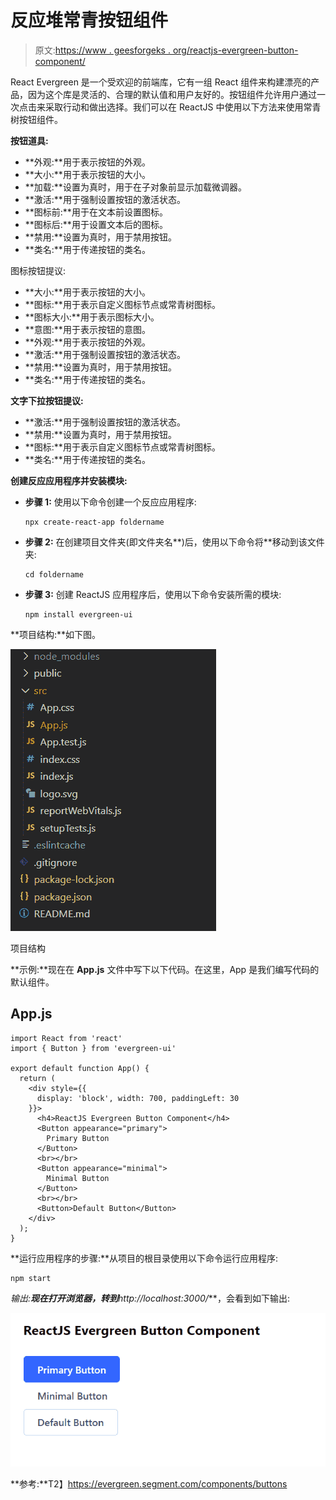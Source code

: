 # 反应堆常青按钮组件

> 原文:[https://www . geesforgeks . org/reactjs-evergreen-button-component/](https://www.geeksforgeeks.org/reactjs-evergreen-button-component/)

React Evergreen 是一个受欢迎的前端库，它有一组 React 组件来构建漂亮的产品，因为这个库是灵活的、合理的默认值和用户友好的。按钮组件允许用户通过一次点击来采取行动和做出选择。我们可以在 ReactJS 中使用以下方法来使用常青树按钮组件。

**按钮道具:**

*   **外观:**用于表示按钮的外观。
*   **大小:**用于表示按钮的大小。
*   **加载:**设置为真时，用于在子对象前显示加载微调器。
*   **激活:**用于强制设置按钮的激活状态。
*   **图标前:**用于在文本前设置图标。
*   **图标后:**用于设置文本后的图标。
*   **禁用:**设置为真时，用于禁用按钮。
*   **类名:**用于传递按钮的类名。

图标按钮提议:

*   **大小:**用于表示按钮的大小。
*   **图标:**用于表示自定义图标节点或常青树图标。
*   **图标大小:**用于表示图标大小。
*   **意图:**用于表示按钮的意图。
*   **外观:**用于表示按钮的外观。
*   **激活:**用于强制设置按钮的激活状态。
*   **禁用:**设置为真时，用于禁用按钮。
*   **类名:**用于传递按钮的类名。

**文字下拉按钮提议:**

*   **激活:**用于强制设置按钮的激活状态。
*   **禁用:**设置为真时，用于禁用按钮。
*   **图标:**用于表示自定义图标节点或常青树图标。
*   **类名:**用于传递按钮的类名。

**创建反应应用程序并安装模块:**

*   **步骤 1:** 使用以下命令创建一个反应应用程序:

    ```
    npx create-react-app foldername
    ```

*   **步骤 2:** 在创建项目文件夹(即文件夹名**)后，使用以下命令将**移动到该文件夹:

    ```
    cd foldername
    ```

*   **步骤 3:** 创建 ReactJS 应用程序后，使用以下命令安装所需的模块:

    ```
    npm install evergreen-ui
    ```

**项目结构:**如下图。

![](img/f04ae0d8b722a9fff0bd9bd138b29c23.png)

项目结构

**示例:**现在在 **App.js** 文件中写下以下代码。在这里，App 是我们编写代码的默认组件。

## App.js

```
import React from 'react'
import { Button } from 'evergreen-ui'

export default function App() {
  return (
    <div style={{
      display: 'block', width: 700, paddingLeft: 30
    }}>
      <h4>ReactJS Evergreen Button Component</h4>
      <Button appearance="primary">
        Primary Button
      </Button>
      <br></br>
      <Button appearance="minimal">
        Minimal Button
      </Button>
      <br></br>
      <Button>Default Button</Button>
    </div>
  );
}
```

**运行应用程序的步骤:**从项目的根目录使用以下命令运行应用程序:

```
npm start
```

**输出:**现在打开浏览器，转到***http://localhost:3000/***，会看到如下输出:

![](img/7e244ed733666955a29e6a4ee34c65a0.png)

**参考:**T2】https://evergreen.segment.com/components/buttons